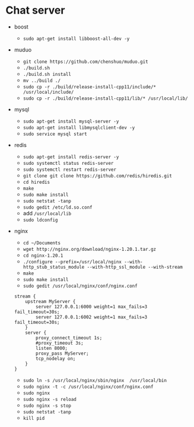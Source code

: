 # Chat server

* boost
  * `sudo apt-get install libboost-all-dev -y`

* muduo
  * `git clone https://github.com/chenshuo/muduo.git`
  * `./build.sh`
  * `./build.sh install`
  * `mv ../build ./`
  * `sudo cp -r ./build/release-install-cpp11/include/* /usr/local/include/`
  * `sudo cp -r ./build/release-install-cpp11/lib/* /usr/local/lib/`

* mysql
  * `sudo apt-get install mysql-server -y`
  * `sudo apt-get install libmysqlclient-dev -y`
  * `sudo service mysql start`

* redis
  * `sudo apt-get install redis-server -y`
  * `sudo systemctl status redis-server`
  * `sudo systemctl restart redis-server`
  * `git clone git clone https://github.com/redis/hiredis.git`
  * `cd hiredis`
  * `make`
  * `sudo make install`
  * `sudo netstat -tanp`
  * `sudo gedit /etc/ld.so.conf`
  * add `/usr/local/lib`
  * `sudo ldconfig`

* nginx
  * `cd ~/Documents`
  * `wget http://nginx.org/download/nginx-1.20.1.tar.gz`
  * `cd nginx-1.20.1`
  * `./configure --prefix=/usr/local/nginx --with-http_stub_status_module --with-http_ssl_module --with-stream`
  * `make`
  * `sudo make install`
  * `sudo gedit /usr/local/nginx/conf/nginx.conf`
  ```
  stream {
      upstream MyServer {
          server 127.0.0.1:6000 weight=1 max_fails=3 fail_timeout=30s;
          server 127.0.0.1:6002 weight=1 max_fails=3 fail_timeout=30s;
      }
      server {
          proxy_connect_timeout 1s;
          #proxy_timeout 3s;
          listen 8000;
          proxy_pass MyServer;
          tcp_nodelay on;
      }
  }
  ```
  * `sudo ln -s /usr/local/nginx/sbin/nginx  /usr/local/bin`
  * `sudo nginx -t -c /usr/local/nginx/conf/nginx.conf`
  * `sudo nginx`
  * `sudo nginx -s reload`
  * `sudo nginx -s stop`
  * `sudo netstat -tanp`
  * `kill pid`

